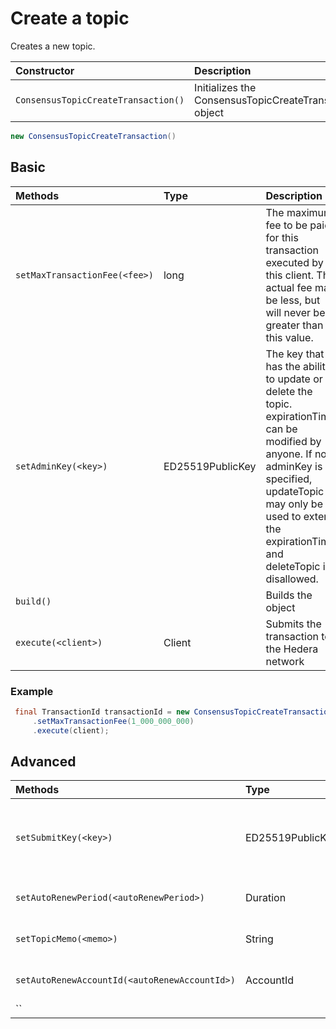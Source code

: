# Create a topic

Creates a new topic.

| Constructor | Description |
| :--- | :--- |
| `ConsensusTopicCreateTransaction()` | Initializes the ConsensusTopicCreateTransaction object |

```java
new ConsensusTopicCreateTransaction()
```

## Basic

| Methods | Type | Description |
| :--- | :--- | :--- |
| `setMaxTransactionFee(<fee>)` | long | The maximum fee to be paid for this transaction executed by this client. The actual fee may be less, but will never be greater than this value. |
| `setAdminKey(<key>)` | ED25519PublicKey | The key that has the ability to update or delete the topic. expirationTime can be modified by anyone. If no adminKey is specified, updateTopic may only be used to extend the expirationTime, and deleteTopic is disallowed. |
| `build()` |  | Builds the object |
| `execute(<client>)` | Client | Submits the transaction to the Hedera network |

### Example

```java
 final TransactionId transactionId = new ConsensusTopicCreateTransaction()
     .setMaxTransactionFee(1_000_000_000)
     .execute(client);
```

## Advanced

| Methods | Type | Descriptopm |
| :--- | :--- | :--- |
| `setSubmitKey(<key>)` | ED25519PublicKey | Access control for submitMessage. If this property is not set, no access control is performed on ConsensusService.submitMessage \(all submissions aloud\).  |
| `setAutoRenewPeriod(<autoRenewPeriod>)` | Duration | The initial lifetime of the topic and the amount of time to attempt to extend the topic's lifetime by |
| `setTopicMemo(<memo>)` | String | Short publicly visible memo about the topic. No guarantee of uniqueness. |
| `setAutoRenewAccountId(<autoRenewAccountId>)` | AccountId | Optional account to be used at the topic's expirationTime to extend the life of the topic |
| \`\` |  |  |

